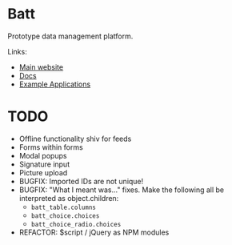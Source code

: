 Batt
====
Prototype data management platform.

Links:

* [Main website](http://batt.io)
* [Docs](http://batt.io/docs.html)
* [Example Applications](examples)


TODO
====
* Offline functionality shiv for feeds
* Forms within forms
* Modal popups
* Signature input
* Picture upload
* BUGFIX: Imported IDs are not unique!
* BUGFIX: "What I meant was..." fixes. Make the following all be interpreted as object.children:
	- `batt_table.columns`
	- `batt_choice.choices`
	- `batt_choice_radio.choices`
* REFACTOR: $script / jQuery as NPM modules
